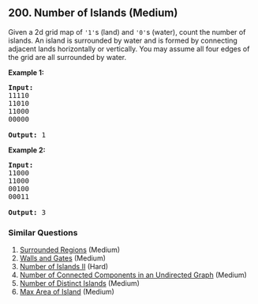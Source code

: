 ## 200. Number of Islands (Medium)

<p>Given a 2d grid map of <code>&#39;1&#39;</code>s (land) and <code>&#39;0&#39;</code>s (water), count the number of islands. An island is surrounded by water and is formed by connecting adjacent lands horizontally or vertically. You may assume all four edges of the grid are all surrounded by water.</p>

<p><b>Example 1:</b></p>

<pre>
<strong>Input:</strong>
11110
11010
11000
00000

<strong>Output:</strong>&nbsp;1
</pre>

<p><b>Example 2:</b></p>

<pre>
<strong>Input:</strong>
11000
11000
00100
00011

<strong>Output: </strong>3
</pre>

### Similar Questions
  1. [Surrounded Regions](https://github.com/openset/leetcode/tree/master/solution/surrounded-regions) (Medium)
  1. [Walls and Gates](https://github.com/openset/leetcode/tree/master/solution/walls-and-gates) (Medium)
  1. [Number of Islands II](https://github.com/openset/leetcode/tree/master/solution/number-of-islands-ii) (Hard)
  1. [Number of Connected Components in an Undirected Graph](https://github.com/openset/leetcode/tree/master/solution/number-of-connected-components-in-an-undirected-graph) (Medium)
  1. [Number of Distinct Islands](https://github.com/openset/leetcode/tree/master/solution/number-of-distinct-islands) (Medium)
  1. [Max Area of Island](https://github.com/openset/leetcode/tree/master/solution/max-area-of-island) (Medium)
